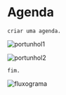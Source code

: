 # Agenda
```
criar uma agenda.
```
![portunhol1](https://user-images.githubusercontent.com/103974210/173357019-39caa589-ad35-4a0b-984d-1cce2f51d3ec.png)

![portunhol2](https://user-images.githubusercontent.com/103974210/173357357-6817da56-675b-4d75-aedb-a8e016dcf945.png)
```
fim.
```

![fluxograma](https://user-images.githubusercontent.com/103974210/173355943-ba39a61f-1f21-4a38-ac5e-af61e372202a.png)


